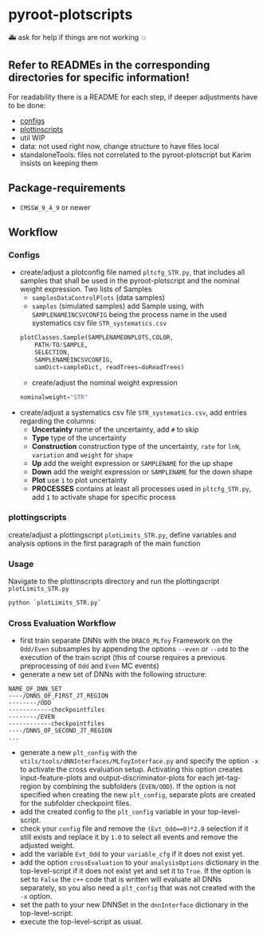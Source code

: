 # pyroot-plotscripts
:ambulance: ask for help if things are not working :boom:

## Refer to READMEs in the corresponding directories for specific information!
For readability there is a README for each step, if deeper adjustments have to be done:
- [configs](https://github.com/kit-cn-cms/pyroot-plotscripts/tree/ttHLegacyAnalysis/configs/README.md)
- [plottinscripts](https://github.com/kit-cn-cms/pyroot-plotscripts/tree/ttHLegacyAnalysis/plottingscripts/README.md)
- util WIP
- data: not used right now, change structure to have files local
- standaloneTools: files not correlated to the pyroot-plotscript but Karim insists on keeping them

## Package-requirements
- `CMSSW_9_4_9` or newer

## Workflow
### Configs
- create/adjust a plotconfig file named `pltcfg_STR.py`, that includes all samples that shall be used in the pyroot-plotscript and the nominal weight expression. Two lists of Samples 
	- `samplesDataControlPlots` (data samples)
	- `samples` (simulated samples)
	add Sample using, with `SAMPLENAMEINCSVCONFIG` being the process name in the used systematics csv file `STR_systematics.csv`
  	```python
	plotClasses.Sample(SAMPLENAMEONPLOTS,COLOR,
        PATH/TO/SAMPLE,
        SELECTION,
        SAMPLENAMEINCSVCONFIG,
        samDict=sampleDict, readTrees=doReadTrees)
	```
	- create/adjust the nominal weight expression 
	```python
	nominalweight="STR"
	```
- create/adjust a systematics csv file `STR_systematics.csv`, add entries regarding the columns:
	- **Uncertainty** name of the uncertainty, add `#` to skip
	- **Type** type of the uncertainty 
	- **Construction** construction type of the uncertainty, `rate` for `lnN`, `variation` and `weight` for `shape`
	- **Up** add the weight expression or `SAMPLENAME` for the up shape
	- **Down** add the weight expression or `SAMPLENAME` for the down shape
	- **Plot** use `1` to plot uncertainty
	- **PROCESSES** contains at least all processes used in `pltcfg_STR.py`, add `1` to activate shape for specific process

### plottingscripts
create/adjust a plottingscript `plotLimits_STR.py`, define variables and analysis options in the first paragraph of the main function
### Usage
Navigate to the plottinscripts directory and run the plottingscript `plotLimits_STR.py`
```bash
python `plotLimits_STR.py`
```

### Cross Evaluation Workflow

- first train separate DNNs with the `DRACO_MLfoy` Framework on the `Odd/Even` subsamples by appending the options `--even` or `--odd` to the execution of the train script (this of course requires a previous preprocessing of `Odd` and `Even` MC events)
- generate a new set of DNNs with the following structure:
```
NAME_OF_DNN_SET
----/DNNS_OF_FIRST_JT_REGION
--------/ODD
------------checkpointfiles
--------/EVEN
------------checkpointfiles
----/DNNS_OF_SECOND_JT_REGION
...
```
- generate a new `plt_config` with the `utils/tools/dNNInterfaces/MLfoyInterface.py` and specify the option `-x` to activate the cross evaluation setup.
Activating this option creates input-feature-plots and output-discriminator-plots for each jet-tag-region by combining the subfolders (`EVEN/ODD`). If the option is not specified when creating the new `plt_config`, separate plots are created for the subfolder checkpoint files.
- add the created config to the `plt_config` variable in your top-level-script.
- check your `config` file and remove the `(Evt_Odd==0)*2.0` selection if it still exists and replace it by `1.0` to select all events and remove the adjusted weight.
- add the variable `Evt_Odd` to your `variable_cfg` if it does not exist yet.
- add the option `crossEvaluation` to your `analysisOptions` dictionary in the top-level-script if it does not exist yet and set it to `True`.
If the option is set to `False` the `c++` code that is written will evaluate all DNNs separately, so you also need a `plt_config` that was not created with the `-x` option.
- set the path to your new DNNSet in the `dnnInterface` dictionary in the top-level-script.
- execute the top-level-script as usual.


